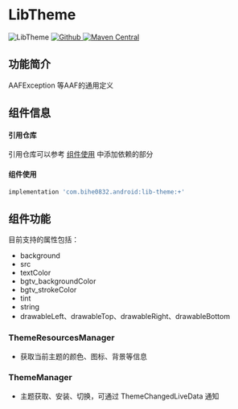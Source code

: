 # LibTheme

![LibTheme](https://img.shields.io/badge/AndroidAppFactory-LibTheme-brightgreen)
[ ![Github](https://img.shields.io/badge/Github-LibTheme-brightgreen?style=social) ](https://github.com/bihe0832/AndroidAppFactory/tree/master/LibTheme)
[ ![Maven Central](https://img.shields.io/maven-central/v/com.bihe0832.android/lib-theme) ](https://search.maven.org/artifact/com.bihe0832.android/lib-theme)

## 功能简介

AAFException 等AAF的通用定义
 
## 组件信息

#### 引用仓库

引用仓库可以参考 [组件使用](./../start.md) 中添加依赖的部分

#### 组件使用

```groovy
implementation 'com.bihe0832.android:lib-theme:+'
```

## 组件功能

目前支持的属性包括：

- background
- src
- textColor
- bgtv_backgroundColor
- bgtv_strokeColor
- tint
- string
- drawableLeft、drawableTop、drawableRight、drawableBottom

### ThemeResourcesManager

- 获取当前主题的颜色、图标、背景等信息

### ThemeManager

- 主题获取、安装、切换，可通过 ThemeChangedLiveData 通知
